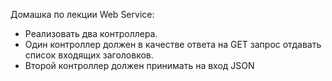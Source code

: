 Домашка по лекции Web Service:
- Реализовать два контроллера. 
- Один контроллер должен в качестве ответа на GET запрос отдавать список входящих заголовков. 
- Второй контроллер должен принимать на вход JSON